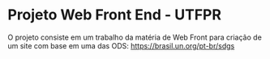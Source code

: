 # Projeto Web Front End - UTFPR

O projeto consiste em um trabalho da matéria de Web Front para criação de um site com base em uma das ODS: https://brasil.un.org/pt-br/sdgs

